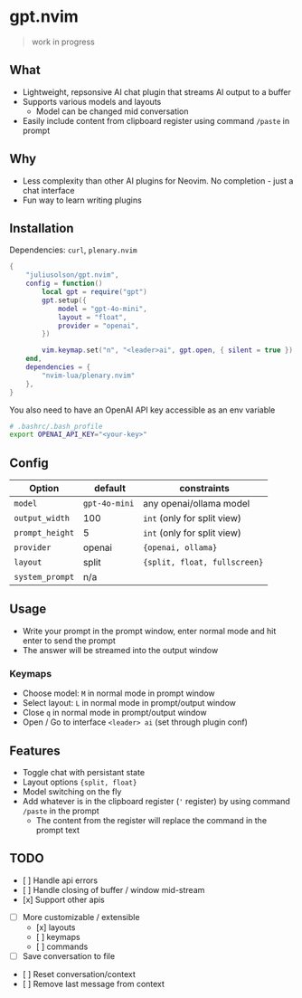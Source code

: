 # gpt.nvim

> work in progress


## What

* Lightweight, repsonsive AI chat plugin that streams AI output to a buffer
* Supports various models and layouts
    * Model can be changed mid conversation
* Easily include content from clipboard register using command `/paste` in prompt

## Why

* Less complexity than other AI plugins for Neovim. No completion - just a chat interface
* Fun way to learn writing plugins

## Installation

Dependencies: `curl`, `plenary.nvim`

```lua
{
    "juliusolson/gpt.nvim",
    config = function()
        local gpt = require("gpt")
        gpt.setup({
            model = "gpt-4o-mini",
            layout = "float",
            provider = "openai",
        })

        vim.keymap.set("n", "<leader>ai", gpt.open, { silent = true })
    end,
    dependencies = {
        "nvim-lua/plenary.nvim"
    },
}
```

You also need to have an OpenAI API key accessible as an env variable
```bash
# .bashrc/.bash_profile
export OPENAI_API_KEY="<your-key>"
```

## Config

Option          |  default      |  constraints
----            | ---------     | ------
`model`         | `gpt-4o-mini` | any openai/ollama model
`output_width`  | 100           | `int` (only for split view) 
`prompt_height` | 5             | `int` (only for split view)
`provider`      | openai        | `{openai, ollama}`
`layout`        | split         | `{split, float, fullscreen}`
`system_prompt` | n/a           |


## Usage

* Write your prompt in the prompt window, enter normal mode and hit enter to send the prompt
* The answer will be streamed into the output window

### Keymaps

* Choose model: `M` in normal mode in prompt window
* Select layout: `L` in normal mode in prompt/output window
* Close `q` in normal mode in prompt/output window
* Open / Go to interface `<leader> ai` (set through plugin conf)

## Features

* Toggle chat with persistant state
* Layout options `{split, float}`
* Model switching on the fly
* Add whatever is in the clipboard register (`'` register) by using command `/paste` in the prompt
    * The content from the register will replace the command in the prompt text

## TODO

* [ ] Handle api errors
* [ ] Handle closing of buffer / window mid-stream
* [x] Support other apis
* [ ] More customizable / extensible
    * [x] layouts
    * [ ] keymaps
    * [ ] commands
* [ ] Save conversation to file
* [ ] Reset conversation/context
* [ ] Remove last message from context

